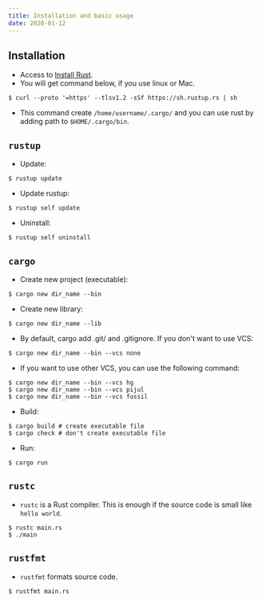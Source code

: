 ```yaml
---
title: Installation and basic usage
date: 2020-01-12
---
```


## Installation
- Access to [Install Rust](https://www.rust-lang.org/tools/install).
- You will get command below, if you use linux or Mac.

```
$ curl --proto '=https' --tlsv1.2 -sSf https://sh.rustup.rs | sh
```

- This command create `/home/username/.cargo/` and you can use rust by adding path to `$HOME/.cargo/bin`.

## `rustup`
- Update:
```
$ rustup update
```

- Update rustup:
```
$ rustup self update
```

- Uninstall:
```
$ rustup self uninstall
```

## `cargo`
- Create new project (executable):
```
$ cargo new dir_name --bin
```

- Create new library:
```
$ cargo new dir_name --lib
```

- By default, cargo add .git/ and .gitignore. If you don't want to use VCS:
```
$ cargo new dir_name --bin --vcs none
```

- If you want to use other VCS, you can use the following command:
```
$ cargo new dir_name --bin --vcs hg
$ cargo new dir_name --bin --vcs pijul
$ cargo new dir_name --bin --vcs fossil
```

- Build:
```
$ cargo build # create executable file
$ cargo check # don't create executable file
```

- Run:
```
$ cargo run
```

## `rustc`
- `rustc` is a Rust compiler. This is enough if the source code is small like `hello world`.
```
$ rustc main.rs
$ ./main
```

## `rustfmt`
- `rustfmt` formats source code.
```
$ rustfmt main.rs
```



